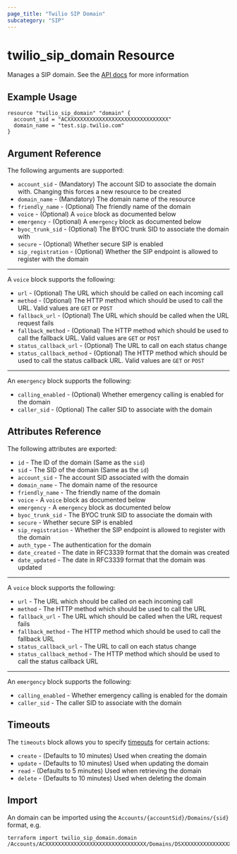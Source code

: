 ```yaml
---
page_title: "Twilio SIP Domain"
subcategory: "SIP"
---
```


# twilio_sip_domain Resource

Manages a SIP domain. See the [API docs](https://www.twilio.com/docs/voice/sip/api/sip-domain-resource) for more information

## Example Usage

```hcl
resource "twilio_sip_domain" "domain" {
  account_sid = "ACXXXXXXXXXXXXXXXXXXXXXXXXXXXXXXXX"
  domain_name = "test.sip.twilio.com"
}
```

## Argument Reference

The following arguments are supported:

- `account_sid` - (Mandatory) The account SID to associate the domain with. Changing this forces a new resource to be created
- `domain_name` - (Mandatory) The domain name of the resource
- `friendly_name` - (Optional) The friendly name of the domain
- `voice` - (Optional) A `voice` block as documented below
- `emergency` - (Optional) A `emergency` block as documented below
- `byoc_trunk_sid` - (Optional) The BYOC trunk SID to associate the domain with
- `secure` - (Optional) Whether secure SIP is enabled
- `sip_registration` - (Optional) Whether the SIP endpoint is allowed to register with the domain

---

A `voice` block supports the following:

- `url` - (Optional) The URL which should be called on each incoming call
- `method` - (Optional) The HTTP method which should be used to call the URL. Valid values are `GET` or `POST`
- `fallback_url` - (Optional) The URL which should be called when the URL request fails
- `fallback_method` - (Optional) The HTTP method which should be used to call the fallback URL. Valid values are `GET` or `POST`
- `status_callback_url` - (Optional) The URL to call on each status change
- `status_callback_method` - (Optional) The HTTP method which should be used to call the status callback URL. Valid values are `GET` or `POST`

---

An `emergency` block supports the following:

- `calling_enabled` - (Optional) Whether emergency calling is enabled for the domain
- `caller_sid` - (Optional) The caller SID to associate with the domain

## Attributes Reference

The following attributes are exported:

- `id` - The ID of the domain (Same as the `sid`)
- `sid` - The SID of the domain (Same as the `id`)
- `account_sid` - The account SID associated with the domain
- `domain_name` - The domain name of the resource
- `friendly_name` - The friendly name of the domain
- `voice` - A `voice` block as documented below
- `emergency` - A `emergency` block as documented below
- `byoc_trunk_sid` - The BYOC trunk SID to associate the domain with
- `secure` - Whether secure SIP is enabled
- `sip_registration` - Whether the SIP endpoint is allowed to register with the domain
- `auth_type` - The authentication for the domain
- `date_created` - The date in RFC3339 format that the domain was created
- `date_updated` - The date in RFC3339 format that the domain was updated

---

A `voice` block supports the following:

- `url` - The URL which should be called on each incoming call
- `method` - The HTTP method which should be used to call the URL
- `fallback_url` - The URL which should be called when the URL request fails
- `fallback_method` - The HTTP method which should be used to call the fallback URL
- `status_callback_url` - The URL to call on each status change
- `status_callback_method` - The HTTP method which should be used to call the status callback URL

---

An `emergency` block supports the following:

- `calling_enabled` - Whether emergency calling is enabled for the domain
- `caller_sid` - The caller SID to associate with the domain

## Timeouts

The `timeouts` block allows you to specify [timeouts](https://www.terraform.io/docs/configuration/resources.html#timeouts) for certain actions:

- `create` - (Defaults to 10 minutes) Used when creating the domain
- `update` - (Defaults to 10 minutes) Used when updating the domain
- `read` - (Defaults to 5 minutes) Used when retrieving the domain
- `delete` - (Defaults to 10 minutes) Used when deleting the domain

## Import

An domain can be imported using the `Accounts/{accountSid}/Domains/{sid}` format, e.g.

```shell
terraform import twilio_sip_domain.domain /Accounts/ACXXXXXXXXXXXXXXXXXXXXXXXXXXXXXXXX/Domains/DSXXXXXXXXXXXXXXXXXXXXXXXXXXXXXXXX
```
